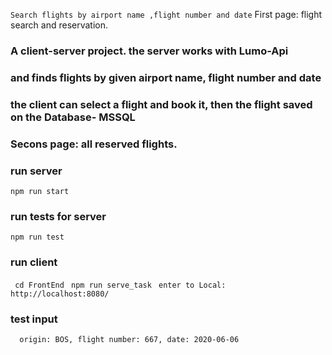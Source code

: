 
```Search flights by airport name ,flight number and date```
 First page: flight search and reservation.
### A client-server project. the server works with Lumo-Api 
### and finds flights by given airport name, flight number and date 
### the client can select a flight and book it, then the flight saved on the Database- MSSQL
### Secons page: all reserved flights.

### run server 
```npm run start```

### run tests for server 
```npm run test```

### run client
```  cd FrontEnd ```
```  npm run serve_task ```
```  enter to Local: http://localhost:8080/ ```

 ### test input
 ```  origin: BOS, flight number: 667, date: 2020-06-06```



